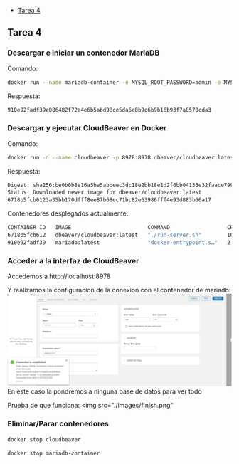 - [Tarea 4](#tarea-4)

## Tarea 4
### Descargar e iniciar un contenedor MariaDB
Comando:
```bash
docker run --name mariadb-container -e MYSQL_ROOT_PASSWORD=admin -e MYSQL_DATABASE=exampledb -p 3306:3306 -d mariadb:latest
```
Respuesta:
```bash
910e92fadf39e086482f72a4e6b5abd98ce5da6e0b9c6b9b16b93f7a8570cda3
```
### Descargar y ejecutar CloudBeaver en Docker
Comando:
```bash
docker run -d --name cloudbeaver -p 8978:8978 dbeaver/cloudbeaver:latest
```
Respuesta:
```bash
Digest: sha256:be0b0b8e16a5ba5abbeec3dc18e2bb18e1d2f6bb04135e32faace799a78b17c4
Status: Downloaded newer image for dbeaver/cloudbeaver:latest
6718b5fcb6123a35bb170dfff8ee87b68ec71bc82e63986fff4e93d883b66a17
```

Contenedores desplegados actualmente:
```bash
CONTAINER ID   IMAGE                        COMMAND                  CREATED          STATUS         PORTS                                       NAMES
6718b5fcb612   dbeaver/cloudbeaver:latest   "./run-server.sh"        10 seconds ago   Up 8 seconds   0.0.0.0:8978->8978/tcp, :::8978->8978/tcp   cloudbeaver
910e92fadf39   mariadb:latest               "docker-entrypoint.s…"   2 minutes ago    Up 2 minutes   0.0.0.0:3306->3306/tcp, :::3306->3306/tcp   mariadb-container
```

### Acceder a la interfaz de CloudBeaver
Accedemos a http://localhost:8978

Y realizamos la configuracion de la conexion con el contenedor de mariadb:
<img src="./images/config.jpg"/>
En este caso la pondremos a ninguna base de datos para ver todo

Prueba de que funciona:
<img src="./images/finish.png"

### Eliminar/Parar contenedores
```bash
docker stop cloudbeaver 
```
```bash
docker stop mariadb-container
```
